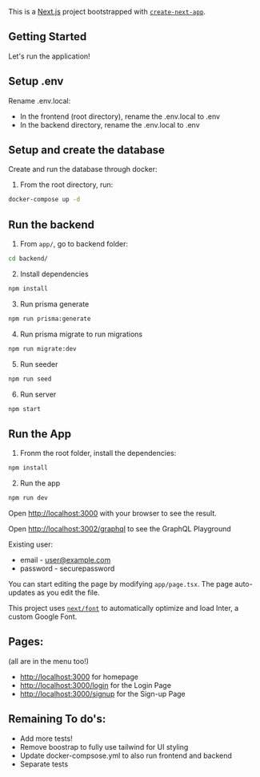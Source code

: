 This is a [Next.js](https://nextjs.org/) project bootstrapped with [`create-next-app`](https://github.com/vercel/next.js/tree/canary/packages/create-next-app).

## Getting Started

Let's run the application!

## Setup .env

Rename .env.local:

- In the frontend (root directory), rename the .env.local to .env
- In the backend directory, rename the .env.local to .env

## Setup and create the database

Create and run the database through docker:

1. From the root directory, run:

```bash
docker-compose up -d
```

## Run the backend

1. From `app/`, go to backend folder:

```bash
cd backend/
```

2. Install dependencies

```bash
npm install
```

3. Run prisma generate

```bash
npm run prisma:generate
```

4. Run prisma migrate to run migrations

```bash
npm run migrate:dev
```

5. Run seeder

```bash
npm run seed
```

6. Run server

```bash
npm start
```

## Run the App

1. Fronm the root folder, install the dependencies:

```bash
npm install
```

2. Run the app

```bash
npm run dev
```

Open [http://localhost:3000](http://localhost:3000) with your browser to see the result.

Open [http://localhost:3002/graphql](http://localhost:3002/graphql) to see the GraphQL Playground

Existing user:

- email - user@example.com
- password - securepassword

You can start editing the page by modifying `app/page.tsx`. The page auto-updates as you edit the file.

This project uses [`next/font`](https://nextjs.org/docs/basic-features/font-optimization) to automatically optimize and load Inter, a custom Google Font.

## Pages:

(all are in the menu too!)

- [http://localhost:3000](http://localhost:3000) for homepage
- [http://localhost:3000/login](http://localhost:3000/login) for the Login Page
- [http://localhost:3000/signup](http://localhost:3000/signup) for the Sign-up Page

## Remaining To do's:

- Add more tests!
- Remove boostrap to fully use tailwind for UI styling
- Update docker-compsose.yml to also run frontend and backend
- Separate tests
